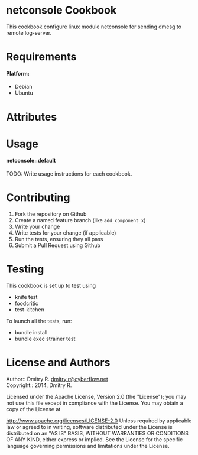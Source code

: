 netconsole Cookbook
===================
This cookbook configure linux module netconsole for sending dmesg to remote log-server.

Requirements
============
#### Platform:
* Debian
* Ubuntu

Attributes
==========

Usage
=====
#### netconsole::default
TODO: Write usage instructions for each cookbook.

Contributing
============
1. Fork the repository on Github
2. Create a named feature branch (like `add_component_x`)
3. Write your change
4. Write tests for your change (if applicable)
5. Run the tests, ensuring they all pass
6. Submit a Pull Request using Github

Testing
=======

This cookbook is set up to test using
* knife test
* foodcritic
* test-kitchen

To launch all the tests, run:
* bundle install
* bundle exec strainer test

License and Authors
===================
Author:: Dmitry R. <dmitry.r@cyberflow.net>  
Copyright:: 2014, Dmitry R.

Licensed under the Apache License, Version 2.0 (the "License"); you may not use this file except in compliance with the License. You may obtain a copy of the License at

http://www.apache.org/licenses/LICENSE-2.0
Unless required by applicable law or agreed to in writing, software distributed under the License is distributed on an "AS IS" BASIS, WITHOUT WARRANTIES OR CONDITIONS OF ANY KIND, either express or implied. See the License for the specific language governing permissions and limitations under the License.